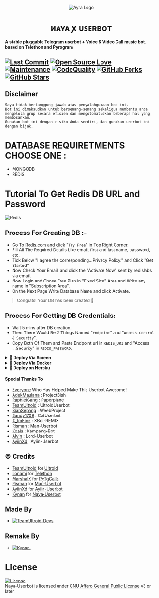 <p align="center">
  <img src="./resources/extras/logo.jpg" alt="Ayra Logo">
</p>
<h1 align="center">
  <b>иᴀʏᴀ ꭙ ᴜꜱᴇʀʙᴏᴛ​</b>
</h1>

<b>A stable pluggable Telegram userbot + Voice & Video Call music bot, based on Telethon and Pyrogram</b>


[![Last Commit](https://img.shields.io/github/last-commit/naya1503/Naya-Userbot?color=red&logo=github&logoColor=blue&style=for-the-badge)](https://github.com/naya1503/Naya-Userbot/commits)
[![Open Source Love](https://badges.frapsoft.com/os/v2/open-source.png?v=103)](https://github.com/naya1503/Naya-Userbot)
[![Maintenance](https://img.shields.io/badge/Maintained%3F-Yes-blue)](https://GitHub.com/naya1503/Naya-Userbot/graphs/commit-activity)
[![CodeQuality](https://img.shields.io/codacy/grade/a723cb464d5a4d25be3152b5d71de82d?color=blue&logo=codacy)](https://app.codacy.com/gh/naya1503/Naya-Userbot/dashboard)
[![GitHub Forks](https://img.shields.io/github/forks/naya1503/Naya-Userbot?&logo=github)](https://github.com/naya1503/Naya-Userbot/fork)
[![GitHub Stars](https://img.shields.io/github/stars/naya1503/Naya-Userbot?&logo=github)](https://github.com/naya1503/Naya-Userbot/stargazers)
----

## Disclaimer

```
Saya tidak bertanggung jawab atas penyalahgunaan bot ini.
Bot ini dimaksudkan untuk bersenang-senang sekaligus membantu anda
mengelola grup secara efisien dan mengotomatiskan beberapa hal yang membosankan.
Gunakan bot ini dengan risiko Anda sendiri, dan gunakan userbot ini dengan bijak.
```

# DATABASE REQUIRETMENTS CHOOSE ONE :
- MONGODB
- REDIS

# Tutorial To Get Redis DB URL and Password
![Redis](https://img.shields.io/badge/redis-%23DD0031.svg?style=for-the-badge&logo=redis&logoColor=white)

## Process For Creating DB :-   
- Go To [Redis.com](Https://redis.com) and click "`Try Free`" in Top Right Corner.   
- Fill All The Required Details Like email, first and last name, password, etc.   
- Tick Below "I agree the corresponding...Privacy Policy." and Click "Get Started".   
- Now Check Your Email, and click the "Activate Now" sent by redislabs via email.   
- Now Login and Chose Free Plan in "Fixed Size" Area and Write any name in "Subscription Area".   
- On the Next Page Write Database Name and click Activate.   
   
> Congrats! Your DB has been created 🥳   
   
## Process For Getting DB Credentials:-   
- Wait 5 mins after DB creation.   
- Then There Would Be 2 Things Named "`Endpoint`" and "`Access Control & Security`".   
- Copy Both Of Them and Paste Endpoint url in `REDIS_URI` and "Access ...Security" in `REDIS_PASSWORD`.   


<details>
<summary><b>🔗 Deploy Via Screen</b></summary>
<br>

• `sudo apt-get update && sudo apt-get upgrade -y`

• `sudo pip3 install -U pip`

• `sudo apt-get install python3-pip ffmpeg -y`

 • `git clone https://github.com/naya1503/Naya-Userbot`

 • `cd Naya-Userbot`

 • `bash installer.sh`

 • `nano .env`
  - Jika anda menggunakan mongodb maka isi pada .env MONGO_URI tetapi jika anda menggunakan redis maka isi REDIS_URI dan REDIS_PASSWORD
  - isi vars .env API_ID, API_HASH, DAN SESSION
  - Jika sudah 
  - ketik ctrl + S
  - ctrl + X

 • `screen -S naya`

 • `bash start`

</details>

<details>
<summary><b>🔗 Deploy Via Docker</b></summary>
<br>

• `curl -sSL https://get.docker.com | sh`

 • `git clone https://github.com/naya1503/Naya-Userbot`

 • `cd Naya-Userbot`

 • `cp sample.env .env`

 • `nano .env`
  - Jika anda menggunakan mongodb maka isi pada .env MONGO_URI tetapi jika anda menggunakan redis maka isi REDIS_URI dan REDIS_PASSWORD
  - isi vars .env API_ID, API_HASH, DAN SESSION
  - Jika sudah 
  - ketik ctrl + S
  - ctrl + X

 • `docker build . -t naya`

 • `docker run --name namalu --cpus 1.2 --memory 500m --env-file .env naya`

</details>

<details>
<summary><b>🔗 Deploy on Heroku</b></summary>
<br>
• Silakan isi vars yang diperlukan API_ID, API_HASH, SESSION, HEROKU_API dan HEROKU_APP_NAME

<h3 align="center">Click The Button</h3>
<a align="center" href="https://dashboard.heroku.com/new?template=https://github.com/tetermememek/Ntubot"><img src="https://www.herokucdn.com/deploy/button.svg"></a>
</div>

</details>



#### Special Thanks To
* [Everyone](https://github.com/mrismanaziz/Man-Userbot/graphs/contributors) Who Has Helped Make This Userbot Awesome!
* [AdekMaulana](https://github.com/adekmaulana) : ProjectBish
* [RaphielGang](https://github.com/RaphielGang) : Paperplane
* [TeamUltroid](https://github.com/TeamUltroid/Ultroid) :  UltroidUserbot
* [BianSepang](https://github.com/BianSepang/WeebProject) : WeebProject
* [Sandy1709](https://github.com/sandy1709/catuserbot) : CatUserbot
* [X_ImFine](https://github.com/ximfine) :  XBot-REMIX
* [Risman](https://github.com/mrismanaziz/Man-Userbot) :  Man-Userbot
* [Koala](https://github.com/ManusiaRakitan/Kampang-Bot) : Kampang-Bot
* [Alvin](https://github.com/Zora24/Lord-Userbot) : Lord-Userbot
* [AyiinXd](https://github.com/AyiinXd/Ayiin-Userbot) : Ayiin-Userbot

## © Credits
* [TeamUltroid](https://github.com/TeamUltroid) for [Ultroid](https://github.com/TeamUltroid/Ultroid)
* [Lonami](https://github.com/LonamiWebs/) for [Telethon](https://github.com/LonamiWebs/Telethon)
* [MarshalX](https://github.com/MarshalX) for [PyTgCalls](https://github.com/MarshalX/tgcalls)
* [Risman](https://github.com/mrismanaziz) for [Man-Userbot](https://github.com/mrismanaziz/Man-Userbot)
* [AyiinXd](https://github.com/AyiinXd) for [Ayiin-Userbot](https://github.com/AyiinXd/Ayiin-Userbot)
* [Kynan](https://github.com/naya1503) for [Naya-Userbot](https://github.com/naya1503/Naya-Userbot)

## Made By
* [![TeamUltroid-Devs](https://img.shields.io/static/v1?label=Teamultroid&message=devs&color=critical)](https://t.me/UltroidDevs)

## Remake By
* [![Kynan.](https://img.shields.io/static/v1?label=Ky&message=nan&color=critical)](https://t.me/kenapanan)



# License
[![License](https://www.gnu.org/graphics/agplv3-155x51.png)](LICENSE)   
Naya-Userbot is licensed under [GNU Affero General Public License](https://www.gnu.org/licenses/agpl-3.0.en.html) v3 or later.
